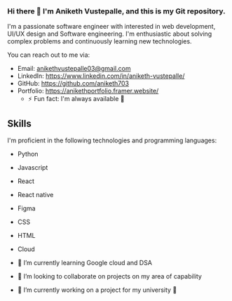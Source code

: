 ### Hi there 👋 I'm Aniketh Vustepalle, and this is my Git repository. 
I'm a passionate software engineer with interested in web development, UI/UX design and Software engineering. I'm enthusiastic about solving complex problems and continuously learning new technologies.

You can reach out to me via:
- Email: anikethvustepalle03@gmail.com 
- LinkedIn: https://www.linkedin.com/in/aniketh-vustepalle/
- GitHub: https://github.com/aniketh703
- Portfolio: https://anikethportfolio.framer.website/
  - ⚡ Fun fact: I'm always available 🤩
    
## Skills

I'm proficient in the following technologies and programming languages:

- Python
- Javascript
- React
- React native
- Figma
- CSS
- HTML
- Cloud
  
- 🌱 I’m currently learning Google cloud and DSA
- 👯 I’m looking to collaborate on projects on my area of capability
- 🔭 I’m currently working on a project for my university 🏫


<!--
**aniketh703/aniketh703** is a ✨ _special_ ✨ repository because its `README.md` (this file) appears on your GitHub profile.

Here are some ideas to get you started:

- 🔭 I’m currently working on ...
- 🌱 I’m currently learning ...
- 👯 I’m looking to collaborate on ...
- 🤔 I’m looking for help with ...
- 💬 Ask me about ...
- 📫 How to reach me: ...
- 😄 Pronouns: ...
- ⚡ Fun fact: ...
-->
